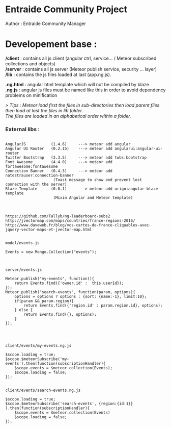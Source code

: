 # Entraide Community Project

Author : Entraide Community Manager

# Developement base :

**/client** : contains all js client (angular ctrl, service... / Meteor subscribed collections and objects)<br>
**/server** : contains all js server (Meteor publish service, security ... layer)<br>
**/lib**    : contains the js files loaded at last (app.ng.js).<br>

**.ng.html** : angular html template which will not be compiled by blaze <br>
**.ng.js**   : angular js files must be named like this in order to avoid dependency problems on minification


<em>
> Tips : Meteor load first the files in sub-directories then load parent files then load at last the files in lib folder. <br>
The files are loaded in an alphabetical order within a folder.
</em>


### External libs :
<pre>
<code>
AngularJS           (1.4.6)     ---> meteor add angular
Angular UI Router   (0.2.15)    ---> meteor add angularui:angular-ui-router
Twitter Bootstrap   (3.3.5)     ---> meteor add twbs:bootstrap
Font Awesome        (4.4.0)     ---> meteor add fortawesome:fontawesome
Connection Banner   (0.4.3)     ---> meteor add natestrauser:connection-banner      
				     (Toast message to show and prevent lost connection with the server)
Blaze Template      (0.0.1)  	---> meteor add urigo:angular-blaze-template       
				     (Mixin Angular and Meteor template)
</code>
</pre>


<pre><code>
https://github.com/Tallyb/ng-leaderboard-subs2
http://jvectormap.com/maps/countries/france-regions-2016/
http://www.daveweb.fr/blog/vos-cartes-de-france-cliquables-avec-jquery-vector-maps-et-jvector-map.html


model/events.js   

Events = new Mongo.Collection("events");



server/events.js

Meteor.publish("my-events", function(){
	return Events.find({'owner.id' :  this.userId});
});
Meteor.publish("search-events", function(param, options){
	options = options ? options : {sort: {name:-1}, limit:10};
	if(param && param.region){
		return Events.find({'region.id' : param.region.id}, options);
	} else {
		return Events.find({}, options);
	}
});




client/events/my-events.ng.js

$scope.loading = true;
$scope.$meteorSubscribe('my-events').then(function(subscriptionHandler){
	$scope.events = $meteor.collection(Events);
	$scope.loading = false;
});


client/events/search-events.ng.js

$scope.loading = true;
$scope.$meteorSubscribe('search-events', {region:{id:1}} ).then(function(subscriptionHandler){
	$scope.events = $meteor.collection(Events)
	$scope.loading = false;
});


</pre></code>
